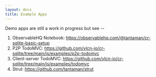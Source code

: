 ```yaml
---
layout: docs
title: Example Apps
---
```


Demo apps are still a work in progress but see --

1. ObservableHQ Notebook: https://observablehq.com/@tantaman/cr-sqlite-basic-setup
2. P2P TodoMVC: https://github.com/vlcn-io/cr-sqlite/tree/main/js/examples/p2p-todomvc
3. Client-server TodoMVC: https://github.com/vlcn-io/cr-sqlite/tree/main/js/examples/todomvc
4. Strut: https://github.com/tantaman/strut
